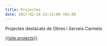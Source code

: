 ```yaml
---
title: Projectes
date: 2017-02-24 13:13:00 +01:00
---
```


Projectes destacats de Obres i Serveis Carmelo

[{{site.projects}}](https://jekyllrb.com/docs/collections/)